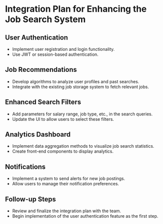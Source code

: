 # Integration Plan for Enhancing the Job Search System

## User Authentication

- Implement user registration and login functionality.
- Use JWT or session-based authentication.

## Job Recommendations

- Develop algorithms to analyze user profiles and past searches.
- Integrate with the existing job storage system to fetch relevant jobs.

## Enhanced Search Filters

- Add parameters for salary range, job type, etc., in the search queries.
- Update the UI to allow users to select these filters.

## Analytics Dashboard

- Implement data aggregation methods to visualize job search statistics.
- Create front-end components to display analytics.

## Notifications

- Implement a system to send alerts for new job postings.
- Allow users to manage their notification preferences.

## Follow-up Steps

- Review and finalize the integration plan with the team.
- Begin implementation of the user authentication feature as the first step.
